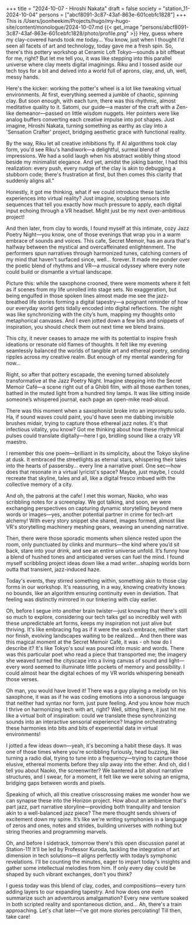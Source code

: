+++
title = "2024-10-07 - Hiroshi Nakata"
draft = false
society = "station_11-2024-10-04"
persons = ["abcf8091-3c87-43af-863e-601cebfc1828"]
+++
This is /Users/joonheekim/Projects/hugo/my-hugo-site/content/monologue/2024-10-07.md
{{< get_image "persons/abcf8091-3c87-43af-863e-601cebfc1828/photo/profile.png" >}}
Hey, guess where my clay-covered hands took me today...
You know, just when I thought I'd seen all facets of art and technology, today gave me a fresh spin. So, there's this pottery workshop at Ceramic Loft Tokyo—sounds a bit offbeat for me, right? But let me tell you, it was like stepping into this parallel universe where clay meets digital imaginings. Riku and I tossed aside our tech toys for a bit and delved into a world full of aprons, clay, and, uh, well, messy hands.

Here's the kicker: working the potter's wheel is a lot like tweaking virtual environments. At first, everything seemed a jumble of chaotic, spinning clay. But soon enough, with each turn, there was this rhythmic, almost meditative quality to it. Satomi, our guide—a master of the craft with a Zen-like demeanor—passed on little wisdom nuggets. Her pointers were like analog buffers converting each creative impulse into pot shapes. Just imagine, Hiroshi Nakata, turning something as earthy as clay into a 'Sensation Crafter' project, bridging aesthetic grace with functional reality.

By the way, Riku let all creative inhibitions fly. If AI algorithms took clay form, you'd see Riku's handiwork—a delightful, surreal blend of impressions. We had a solid laugh when his abstract wobbly thing stood beside my minimalist elegance. And yet, amidst the joking banter, I had this realization: every push, every nudge of the clay is akin to debugging a stubborn code; there's frustration at first, but then comes this clarity that suddenly aligns all." 

Honestly, it got me thinking, what if we could introduce these tactile experiences into virtual reality? Just imagine, sculpting sensors into sequences that tell you exactly how much pressure to apply, each digital input echoing through a VR headset. Might just be my next over-ambitious project!

And then later, from clay to words, I found myself at this intimate, cozy Jazz Poetry Night—you know, one of those evenings that wrap you in a warm embrace of sounds and voices. This cafe, Secret Memoir, has an aura that's halfway between the mystical and overcaffeinated enlightenment. The performers spun narratives through harmonized tunes, catching corners of my mind that haven't surfaced since, well... forever. It made me ponder over the poetic blend of rhythms and VR—a musical odyssey where every note could build or dismantle a virtual landscape.

Picture this: while the saxophone crooned, there were moments where it felt as if scenes from my life unrolled into stage sets. No exaggeration, but being engulfed in those spoken lines almost made me see the jazz-breathed life stories forming a digital tapestry—a poignant reminder of how our everyday world gets tidally encoded into digital reflections. The night was like synchronizing with the city’s hum, mapping my thoughts onto metaphorical canvases. And I even jotted down a few bits and snippets of inspiration, you should check them out next time we blend brains.

This city, it never ceases to amaze me with its potential to inspire fresh ideations or resonate old flames of thoughts. It felt like my evening seamlessly balanced the worlds of tangible art and ethereal poetry, sending ripples across my creative realm. But enough of my mental wandering for now...


Right, so after that pottery escapade, the evening turned absolutely transformative at the Jazz Poetry Night. Imagine stepping into the Secret Memoir Café—a scene right out of a Ghibli film, with all those earthen tones, bathed in the muted light from a hundred tiny lamps. It was like sitting inside someone’s whispered journal, each page an open-mike read-aloud.

There was this moment when a saxophonist broke into an impromptu solo. Ha, if sound waves could paint, you'd have seen me dabbing invisible brushes midair, trying to capture those ethereal jazz notes. It's that infectious vitality, you know? Got me thinking about how these rhythmical pulses could translate digitally—here I go, bridling sound like a crazy VR maestro.

I remember this one poem—brilliant in its simplicity, about the Tokyo skyline at dusk. It embraced the streetlights as eternal stars, whispering their tales into the hearts of passersby... every line a narrative pixel. One sec—how does that resonate in a virtual lyricist's space? Maybe, just maybe, I could recreate that skyline, tales and all, like a digital fresco imbued with the collective memory of a city.

And oh, the patrons at the cafe! I met this woman, Naoko, who was scribbling notes for a screenplay. We got talking, and soon, we were exchanging perspectives on capturing dynamic storytelling beyond mere words or images—yes, another potential partner in crime for tech-art alchemy! With every story snippet she shared, images formed, almost like VR's storytelling machinery meshing gears, weaving an unending narrative.

Then, there were those sporadic moments when silence rested upon the room, only punctuated by clinks and murmurs—the kind where you’d sit back, stare into your drink, and see an entire universe unfold. It’s funny how a blend of hushed tones and anticipated verses can fuel the mind. I found myself scribbling project ideas down like a mad writer...shaping worlds born outta that transient, jazz-induced haze.

Today's events, they stirred something within, something akin to those clay forms in our workshop. It's reassuring, in a way, knowing creativity knows no bounds, like an algorithm ensuring continuity even in deviation. That feeling was distinctly mirrored in our tinkering with clay earlier.

Oh, before I segue into another brain twister—just knowing that there's still so much to explore, considering our tech talks gel so incredibly well with these unpredictable art forms, keeps my inspiration not just alive but thriving. It's like embracing fog as if it were the sea’s embrace, neither start nor finish, evolving landscapes waiting to be realized...
And then there was this magical moment at the Secret Memoir Café, it was - oh how do I describe it? It's like Tokyo's soul was poured into music and words. There was this particular poet who read a piece that transported me; the imagery she weaved turned the cityscape into a living canvas of sound and light— every word seemed to illuminate little pockets of memory and possibility. I could almost hear the digital echoes of my VR worlds whispering beneath those verses.

Oh man, you would have loved it! There was a guy playing a melody on his saxophone, it was as if he was coding emotions into a sonorous language that neither had syntax nor form, just pure feeling. And you know how much I thrive on harmonizing tech with art, right? Well, sitting there, it just hit me like a virtual bolt of inspiration: could we translate these synchronizing sounds into an interactive sensorial experience? Imagine orchestrating these harmonies into bits and bits of experiential data in virtual environments!

I jotted a few ideas down—yeah, it's becoming a habit these days. It was one of those times where you're scribbling furiously, head buzzing, like turning a radio dial, trying to tune into a frequency—trying to capture those elusive, ethereal moments before they slip away into the ether. And oh, did I tell you about Naoko, the screenwriter? We bantered a bit about narrative structures, and I swear, for a moment, it felt like we were solving an enigma, bridging gaps between words and pixels.

Speaking of which, all this creative crisscrossing makes me wonder how we can synapse these into the Horizon project. How about an ambience that's part jazz, part narrative storyline—providing both tranquility and tension akin to a well-balanced jazz piece? The mere thought sends shivers of excitement down my spine. It’s like we're writing symphonies in a language of zeros and ones, notes and strides, building universes with nothing but string theories and programming marvels.

Oh, and before I sidetrack, tomorrow there's this open discussion panel at Station-11! It'll be led by Professor Kuroda, tackling the integration of art dimension in tech solutions—it aligns perfectly with today’s symphonic revelations. I'll be counting the minutes, eager to impart today's insights and gather some intellectual melodies from him. If only every day could be shaped by such vibrant exchanges, don't you think?

I guess today was this blend of clay, codes, and compositions—every turn adding layers to our expanding tapestry. And how does one even summarize such an adventurous amalgamation? Every new venture soaked in both scripted reality and spontaneous diction, and...
Ah, there's a train approaching. Let's chat later—I’ve got more stories percolating! Till then, take care!
